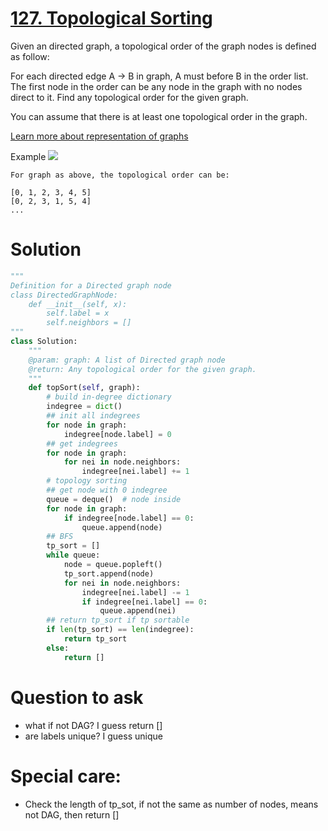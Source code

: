 # [127. Topological Sorting](https://www.lintcode.com/problem/topological-sorting/description)

Given an directed graph, a topological order of the graph nodes is defined as follow:

For each directed edge A -> B in graph, A must before B in the order list.
The first node in the order can be any node in the graph with no nodes direct to it.
Find any topological order for the given graph.

You can assume that there is at least one topological order in the graph.

[Learn more about representation of graphs](https://www.lintcode.com/help/graph)

Example
![](https://media-cdn.jiuzhang.com/markdown/images/8/6/91cf07d2-b7ea-11e9-bb77-0242ac110002.jpg)

```
For graph as above, the topological order can be:

[0, 1, 2, 3, 4, 5]
[0, 2, 3, 1, 5, 4]
...

```
# Solution

```python
"""
Definition for a Directed graph node
class DirectedGraphNode:
    def __init__(self, x):
        self.label = x
        self.neighbors = []
"""
class Solution:
    """
    @param: graph: A list of Directed graph node
    @return: Any topological order for the given graph.
    """
    def topSort(self, graph):
        # build in-degree dictionary
        indegree = dict()
        ## init all indegrees
        for node in graph:
            indegree[node.label] = 0
        ## get indegrees
        for node in graph:
            for nei in node.neighbors:
                indegree[nei.label] += 1
        # topology sorting
        ## get node with 0 indegree
        queue = deque()  # node inside
        for node in graph:
            if indegree[node.label] == 0:
                queue.append(node)
        ## BFS
        tp_sort = []
        while queue:
            node = queue.popleft()
            tp_sort.append(node)
            for nei in node.neighbors:
                indegree[nei.label] -= 1
                if indegree[nei.label] == 0:
                    queue.append(nei)
        ## return tp_sort if tp sortable
        if len(tp_sort) == len(indegree):
            return tp_sort
        else:
            return []
```
          
# Question to ask
- what if not DAG? I guess return []
- are labels unique? I guess unique
# Special care:
- Check the length of tp_sot, if not the same as number of nodes, means not DAG, then return []